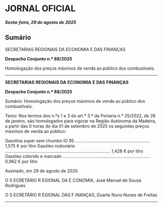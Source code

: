 # JORNAL OFICIAL

##### Sexta-feira, 29 de agosto de 2025

## **Sumário**

SECRETARIAS REGIONAIS DA ECONOMIA E DAS FINANÇAS

**Despacho Conjunto n.º 88/2025**

Homologação dos preços máximos de venda ao público dos combustíveis.




---

**SECRETARIAS** **REGIONAIS** **DA** **ECONOMIA** **E** **DAS** **FINANÇAS**


**Despacho Conjunto n.º 88/2025**


Sumário:
Homologação dos preços máximos de venda ao público dos combustíveis.

Texto:
Nos termos dos n.ºs 1 e 3 do art.º 3.º da Portaria n.º 25/2022, de 26 de janeiro, são homologados para vigorar na Região
Autónoma da Madeira, a partir das 0 horas do dia 01 de setembro de 2025 os seguintes preços máximos de venda ao público:


Gasolina super sem chumbo IO 95 ............................................................. 1,575 € por litro
Gasóleo rodoviário ...................................................................................... 1,428 € por litro
Gasóleo colorido e marcado ........................................................................ 0,962 € por litro

Assinado, em 29 de agosto de 2025.

O S ECRETÁRIO R EGIONAL DA E CONOMIA, José Manuel de Sousa Rodrigues

O S ECRETÁRIO R EGIONAL DAS F INANÇAS, Duarte Nuno Nunes de Freitas




---
